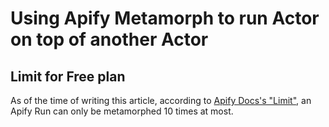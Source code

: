 # Using Apify Metamorph to run Actor on top of another Actor

<!-- tl;dr starts -->

<!-- tl;dr ends -->

## Limit for Free plan

As of the time of writing this article, according to [Apify Docs's "Limit"](https://docs.apify.com/platform/limits), an Apify Run can only be metamorphed 10 times at most.
